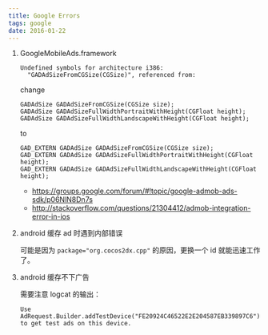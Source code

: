 ```yaml
---
title: Google Errors
tags: google
date: 2016-01-22
---
```


1. GoogleMobileAds.framework

    ```
    Undefined symbols for architecture i386:
      "GADAdSizeFromCGSize(CGSize)", referenced from:
    ```

    change
    ```
    GADAdSize GADAdSizeFromCGSize(CGSize size);
    GADAdSize GADAdSizeFullWidthPortraitWithHeight(CGFloat height);
    GADAdSize GADAdSizeFullWidthLandscapeWithHeight(CGFloat height);
    ```
    to
    ```
    GAD_EXTERN GADAdSize GADAdSizeFromCGSize(CGSize size);
    GAD_EXTERN GADAdSize GADAdSizeFullWidthPortraitWithHeight(CGFloat height);
    GAD_EXTERN GADAdSize GADAdSizeFullWidthLandscapeWithHeight(CGFloat height);
    ```

    + https://groups.google.com/forum/#!topic/google-admob-ads-sdk/p06NlN8Dn7s
    + http://stackoverflow.com/questions/21304412/admob-integration-error-in-ios
    
2. android 缓存 ad 时遇到内部错误

    可能是因为 `package="org.cocos2dx.cpp"` 的原因，更换一个 id 就能迅速工作了。
    
3. android 缓存不下广告

    需要注意 logcat 的输出：
    ```
    Use AdRequest.Builder.addTestDevice("FE20924C46522E2E204587EB339897C6") to get test ads on this device.
    ```
